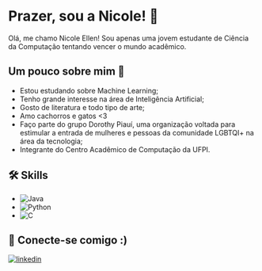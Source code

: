 # Prazer, sou a Nicole! 🌷

Olá, me chamo Nicole Ellen! Sou apenas uma jovem estudante de Ciência da Computação tentando vencer o mundo acadêmico.

## Um pouco sobre mim 📖

- Estou estudando sobre Machine Learning;
- Tenho grande interesse na área de Inteligência Artificial;
- Gosto de literatura e todo tipo de arte;
- Amo cachorros e gatos <3
- Faço parte do grupo Dorothy Piauí, uma organização voltada para estimular a entrada de mulheres e pessoas da comunidade LGBTQI+ na área da tecnologia;
- Integrante do Centro Acadêmico de Computação da UFPI.

## 🛠 Skills
- ![Java](https://img.shields.io/badge/java-%23ED8B00.svg?style=for-the-badge&logo=openjdk&logoColor=white&color=ff69b4)
- ![Python](https://img.shields.io/badge/python-3670A0?style=for-the-badge&logo=python&logoColor=white&color=ff69b4)
- ![C](https://img.shields.io/badge/C-00599C?style=for-the-badge&logo=c&logoColor=white&color=ff69b4)

## 🔗 Conecte-se comigo :)
[![linkedin](https://img.shields.io/badge/linkedin-0A66C2?style=for-the-badge&logo=linkedin&logoColor=white&color=ff69b4)](https://www.linkedin.com/in/nicole-ellen-magalh%C3%A3es-silvestre-7b32712bb/)

